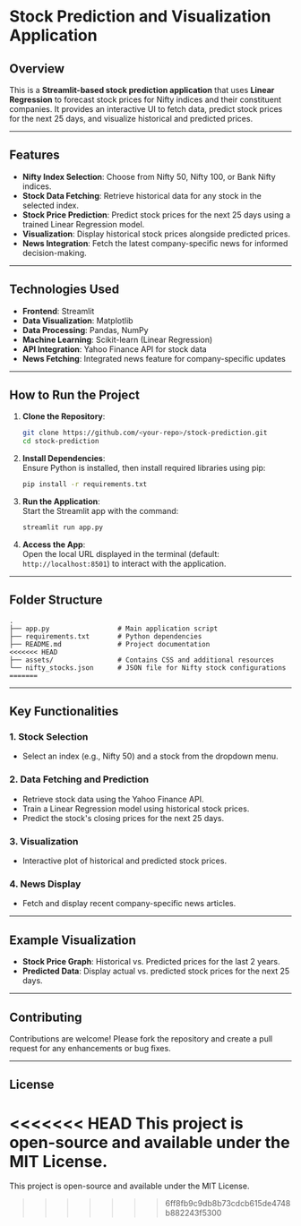 # Stock Prediction and Visualization Application

## Overview

This is a **Streamlit-based stock prediction application** that uses **Linear Regression** to forecast stock prices for Nifty indices and their constituent companies. It provides an interactive UI to fetch data, predict stock prices for the next 25 days, and visualize historical and predicted prices.

---

## Features

- **Nifty Index Selection**: Choose from Nifty 50, Nifty 100, or Bank Nifty indices.
- **Stock Data Fetching**: Retrieve historical data for any stock in the selected index.
- **Stock Price Prediction**: Predict stock prices for the next 25 days using a trained Linear Regression model.
- **Visualization**: Display historical stock prices alongside predicted prices.
- **News Integration**: Fetch the latest company-specific news for informed decision-making.

---

## Technologies Used

- **Frontend**: Streamlit
- **Data Visualization**: Matplotlib
- **Data Processing**: Pandas, NumPy
- **Machine Learning**: Scikit-learn (Linear Regression)
- **API Integration**: Yahoo Finance API for stock data
- **News Fetching**: Integrated news feature for company-specific updates

---

## How to Run the Project

1. **Clone the Repository**:  
   ```bash
   git clone https://github.com/<your-repo>/stock-prediction.git
   cd stock-prediction
   ```

2. **Install Dependencies**:  
   Ensure Python is installed, then install required libraries using pip:  
   ```bash
   pip install -r requirements.txt
   ```

3. **Run the Application**:  
   Start the Streamlit app with the command:  
   ```bash
   streamlit run app.py
   ```

4. **Access the App**:  
   Open the local URL displayed in the terminal (default: `http://localhost:8501`) to interact with the application.

---

## Folder Structure

```
.
├── app.py                 # Main application script
├── requirements.txt       # Python dependencies
├── README.md              # Project documentation
<<<<<<< HEAD
├── assets/                # Contains CSS and additional resources
└── nifty_stocks.json      # JSON file for Nifty stock configurations
=======

```

---

## Key Functionalities

### 1. **Stock Selection**
   - Select an index (e.g., Nifty 50) and a stock from the dropdown menu.

### 2. **Data Fetching and Prediction**
   - Retrieve stock data using the Yahoo Finance API.
   - Train a Linear Regression model using historical stock prices.
   - Predict the stock's closing prices for the next 25 days.

### 3. **Visualization**
   - Interactive plot of historical and predicted stock prices.

### 4. **News Display**
   - Fetch and display recent company-specific news articles.

---

## Example Visualization

- **Stock Price Graph**: Historical vs. Predicted prices for the last 2 years.
- **Predicted Data**: Display actual vs. predicted stock prices for the next 25 days.

---

## Contributing

Contributions are welcome! Please fork the repository and create a pull request for any enhancements or bug fixes.

---

## License

<<<<<<< HEAD
This project is open-source and available under the MIT License.  
=======
This project is open-source and available under the MIT License.  
>>>>>>> 6ff8fb9c9db8b73cdcb615de4748b882243f5300
